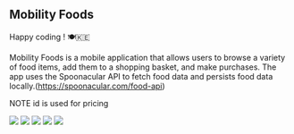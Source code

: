 
## Mobility Foods 
Happy coding ! 🍽️🇰🇪

Mobility Foods is a mobile application that allows users to browse a variety of food items, add them to a shopping basket, and make purchases. The app uses the Spoonacular API to fetch food data and persists food data locally.(https://spoonacular.com/food-api)

NOTE id is used for pricing

![](https://github.com/NGURE-TIM/mobilityFoods/blob/main/lib/4.jpg) 
![](https://github.com/NGURE-TIM/mobilityFoods/blob/main/lib/0.jpg)
![](https://github.com/NGURE-TIM/mobilityFoods/blob/main/lib/6.jpg)
![](https://github.com/NGURE-TIM/mobilityFoods/blob/main/lib/7.jpg)
![](https://github.com/NGURE-TIM/mobilityFoods/blob/main/lib/9.jpg)


